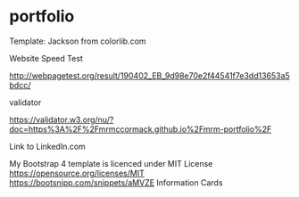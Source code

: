 # portfolio

Template: Jackson from colorlib.com

Website Speed Test

http://webpagetest.org/result/190402_EB_9d98e70e2f44541f7e3dd13653a5bdcc/

validator

https://validator.w3.org/nu/?doc=https%3A%2F%2Fmrmccormack.github.io%2Fmrm-portfolio%2F

Link to LinkedIn.com

My Bootstrap 4 template is licenced under MIT License
https://opensource.org/licenses/MIT
https://bootsnipp.com/snippets/aMVZE Information Cards

